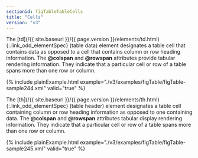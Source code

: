 ```yaml
---
sectionid: figTableTableCells
title: "Cells"
version: "v3"
---
```




The [td](/{{ site.baseurl }}/{{ page.version }}/elements/td.html){:.link_odd_elementSpec} (table data) element designates a table cell that contains
data as opposed to a cell that contains column or row heading information. The
**@colspan** and **@rowspan** attributes provide tabular rendering
information. They indicate that a particular cell or row of a table spans more than
one row
or column.

{% include plainExample.html example="./v3/examples/figTable/figTable-sample244.xml" valid="true" %}


The [th](/{{ site.baseurl }}/{{ page.version }}/elements/th.html){:.link_odd_elementSpec} (table header) element designates a table cell containing
column or row heading information as opposed to one containing data. The **@colspan**
and **@rowspan** attributes tabular display rendering information. They indicate that
a particular cell or row of a table spans more than one row or column.

{% include plainExample.html example="./v3/examples/figTable/figTable-sample245.xml" valid="true" %}

